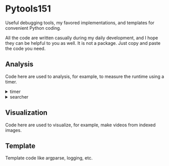 # Pytools151

Useful debugging tools, my favored implementations, and templates for convenient Python coding.

All the code are written casually during my daily development, and I hope they can be helpful to you as well. It is not a package. Just copy and paste the code you need.

## Analysis

Code here are used to analysis, for example, to measure the runtime using a timer.

<details>
<summary>timer</summary>

Include a `Timer` class that simulates a stopwatch to measure the runtime of your code. It supports `lap` and `refresh` operations. You can log the time each time you lap or sum up the time spent in a certain interval inside a loop. See examples in the code.

</details>


<details>
<summary>searcher</summary>

Include two funny wrappers that catch your error messages and search online through Baidu or StackOverflow.

</details>


## Visualization

Code here are used to visualize, for example, make videos from indexed images.

## Template

Template code like argparse, logging, etc.